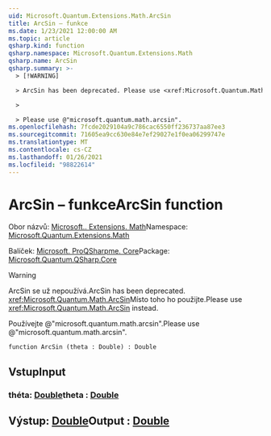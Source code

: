 ```yaml
---
uid: Microsoft.Quantum.Extensions.Math.ArcSin
title: ArcSin – funkce
ms.date: 1/23/2021 12:00:00 AM
ms.topic: article
qsharp.kind: function
qsharp.namespace: Microsoft.Quantum.Extensions.Math
qsharp.name: ArcSin
qsharp.summary: >-
  > [!WARNING]

  > ArcSin has been deprecated. Please use <xref:Microsoft.Quantum.Math.ArcSin> instead.

  >

  > Please use @"microsoft.quantum.math.arcsin".
ms.openlocfilehash: 7fcde2029104a9c786cac6550ff236737aa87ee3
ms.sourcegitcommit: 71605ea9cc630e84e7ef29027e1f0ea06299747e
ms.translationtype: MT
ms.contentlocale: cs-CZ
ms.lasthandoff: 01/26/2021
ms.locfileid: "98822614"
---
```

# <a name="arcsin-function"></a><span data-ttu-id="b3f9b-102">ArcSin – funkce</span><span class="sxs-lookup"><span data-stu-id="b3f9b-102">ArcSin function</span></span>

<span data-ttu-id="b3f9b-103">Obor názvů: [Microsoft.. Extensions. Math](xref:Microsoft.Quantum.Extensions.Math)</span><span class="sxs-lookup"><span data-stu-id="b3f9b-103">Namespace: [Microsoft.Quantum.Extensions.Math](xref:Microsoft.Quantum.Extensions.Math)</span></span>

<span data-ttu-id="b3f9b-104">Balíček: [Microsoft. ProQSharpme. Core](https://nuget.org/packages/Microsoft.Quantum.QSharp.Core)</span><span class="sxs-lookup"><span data-stu-id="b3f9b-104">Package: [Microsoft.Quantum.QSharp.Core](https://nuget.org/packages/Microsoft.Quantum.QSharp.Core)</span></span>


> [!WARNING]
> <span data-ttu-id="b3f9b-105">ArcSin se už nepoužívá.</span><span class="sxs-lookup"><span data-stu-id="b3f9b-105">ArcSin has been deprecated.</span></span> <span data-ttu-id="b3f9b-106"><xref:Microsoft.Quantum.Math.ArcSin>Místo toho ho použijte.</span><span class="sxs-lookup"><span data-stu-id="b3f9b-106">Please use <xref:Microsoft.Quantum.Math.ArcSin> instead.</span></span>
>
> <span data-ttu-id="b3f9b-107">Používejte @"microsoft.quantum.math.arcsin".</span><span class="sxs-lookup"><span data-stu-id="b3f9b-107">Please use @"microsoft.quantum.math.arcsin".</span></span>



```qsharp
function ArcSin (theta : Double) : Double
```


## <a name="input"></a><span data-ttu-id="b3f9b-108">Vstup</span><span class="sxs-lookup"><span data-stu-id="b3f9b-108">Input</span></span>

### <a name="theta--double"></a><span data-ttu-id="b3f9b-109">théta: [Double](xref:microsoft.quantum.lang-ref.double)</span><span class="sxs-lookup"><span data-stu-id="b3f9b-109">theta : [Double](xref:microsoft.quantum.lang-ref.double)</span></span>





## <a name="output--double"></a><span data-ttu-id="b3f9b-110">Výstup: [Double](xref:microsoft.quantum.lang-ref.double)</span><span class="sxs-lookup"><span data-stu-id="b3f9b-110">Output : [Double](xref:microsoft.quantum.lang-ref.double)</span></span>

